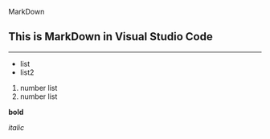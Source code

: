 MarkDown
## This is MarkDown in Visual Studio Code
---
- list
- list2

1. number list
2. number list

**bold**

_italic_

